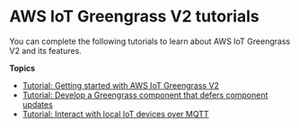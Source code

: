 # AWS IoT Greengrass V2 tutorials<a name="tutorials"></a>

You can complete the following tutorials to learn about AWS IoT Greengrass V2 and its features\.

**Topics**
+ [Tutorial: Getting started with AWS IoT Greengrass V2](getting-started.md)
+ [Tutorial: Develop a Greengrass component that defers component updates](defer-component-updates-tutorial.md)
+ [Tutorial: Interact with local IoT devices over MQTT](client-devices-tutorial.md)